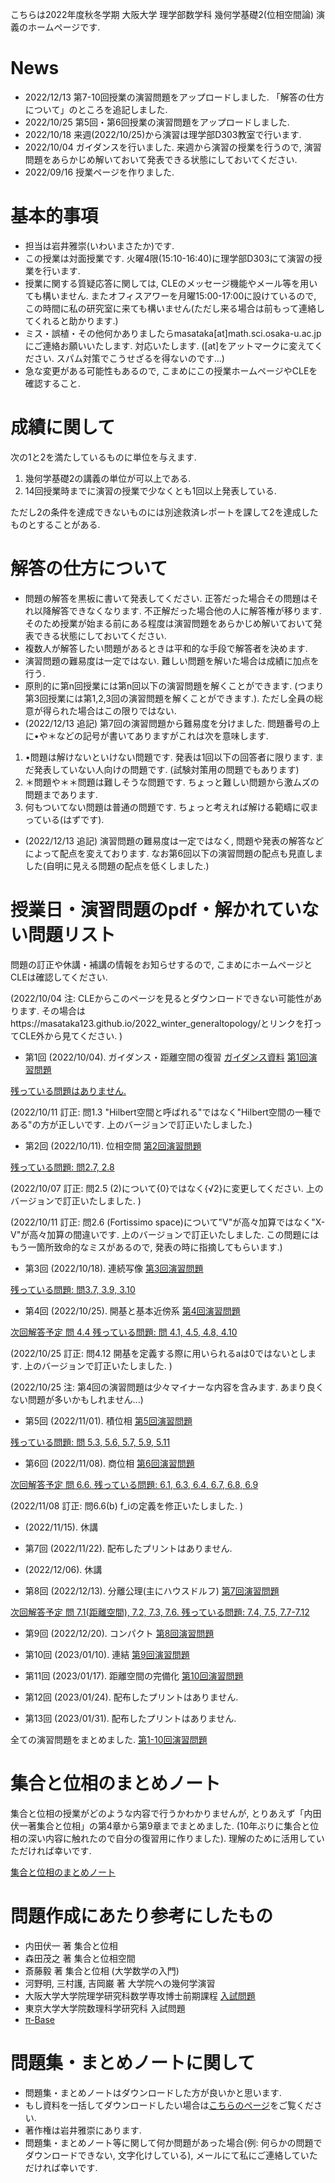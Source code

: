 

 こちらは2022年度秋冬学期 大阪大学 理学部数学科 幾何学基礎2(位相空間論) 演義のホームページです.
 
# News
- 2022/12/13 第7-10回授業の演習問題をアップロードしました. 「解答の仕方について」のところを追記しました.
- 2022/10/25 第5回・第6回授業の演習問題をアップロードしました. 
- 2022/10/18 来週(2022/10/25)から演習は理学部D303教室で行います.
- 2022/10/04 ガイダンスを行いました. 来週から演習の授業を行うので, 演習問題をあらかじめ解いておいて発表できる状態にしておいてください. 
- 2022/09/16 授業ページを作りました.


# 基本的事項

- 担当は岩井雅崇(いわいまさたか)です.
- この授業は対面授業です. 火曜4限(15:10-16:40)に理学部D303にて演習の授業を行います. 
- 授業に関する質疑応答に関しては, CLEのメッセージ機能やメール等を用いても構いません. またオフィスアワーを月曜15:00-17:00に設けているので, この時間に私の研究室に来ても構いません(ただし来る場合は前もって連絡してくれると助かります.)
- ミス・誤植・その他何かありましたらmasataka[at]math.sci.osaka-u.ac.jpにご連絡お願いいたします. 対応いたします. ([at]をアットマークに変えてください. スパム対策でこうせざるを得ないのです...)
- 急な変更がある可能性もあるので, こまめにこの授業ホームページやCLEを確認すること.


# 成績に関して
次の1と2を満たしているものに単位を与えます.

1. 幾何学基礎2の講義の単位が可以上である. 
2. 14回授業時までに演習の授業で少なくとも1回以上発表している.

ただし2の条件を達成できないものには別途救済レポートを課して2を達成したものとすることがある. 

# 解答の仕方について

- 問題の解答を黒板に書いて発表してください. 正答だった場合その問題はそれ以降解答できなくなります. 不正解だった場合他の人に解答権が移ります. そのため授業が始まる前にある程度は演習問題をあらかじめ解いておいて発表できる状態にしておいてください.
- 複数人が解答したい問題があるときは平和的な手段で解答者を決めます. 
- 演習問題の難易度は一定ではない. 難しい問題を解いた場合は成績に加点を行う. 
- 原則的に第n回授業には第n回以下の演習問題を解くことができます. (つまり第3回授業には第1,2,3回の演習問題を解くことができます.). ただし全員の総意が得られた場合はこの限りではない.
- (2022/12/13 追記) 第7回の演習問題から難易度を分けました. 問題番号の上に•や＊などの記号が書いてありますがこれは次を意味します.
1. •問題は解けないといけない問題です. 発表は1回以下の回答者に限ります. まだ発表していない人向けの問題です. (試験対策用の問題でもあります) 
2. ＊問題や＊＊問題は難しそうな問題です. ちょっと難しい問題から激ムズの問題まであります.
3. 何もついてない問題は普通の問題です. ちょっと考えれば解ける範疇に収まっている(はずです).
- (2022/12/13 追記) 演習問題の難易度は一定ではなく, 問題や発表の解答などによって配点を変えております. なお第6回以下の演習問題の配点も見直しました(自明に見える問題の配点を低くしました.)


# 授業日・演習問題のpdf・解かれていない問題リスト
問題の訂正や休講・補講の情報をお知らせするので, こまめにホームページとCLEは確認してください. 

(2022/10/04 注: CLEからこのページを見るとダウンロードできない可能性があります. その場合はhttps://masataka123.github.io/2022_winter_generaltopology/とリンクを打ってCLE外から見てください. )


- 第1回 (2022/10/04). ガイダンス・距離空間の復習
[ガイダンス資料](https://github.com/masataka123/2022_winter_generaltopology/blob/master/material/0_ガイダンス資料.pdf) 
[第1回演習問題](https://github.com/masataka123/2022_winter_generaltopology/blob/master/material/1_距離空間.pdf) 

<u>残っている問題はありません.</u>

(2022/10/11 訂正: 問1.3 "Hilbert空間と呼ばれる"ではなく"Hilbert空間の一種である"の方が正しいです. 上のバージョンで訂正いたしました.)

- 第2回 (2022/10/11). 位相空間 [第2回演習問題](https://github.com/masataka123/2022_winter_generaltopology/blob/master/material/2_位相空間.pdf) 

<u>残っている問題:  問2.7, 2.8</u>

(2022/10/07 訂正: 問2.5 (2)について{0}ではなく{√2}に変更してください. 上のバージョンで訂正いたしました. )

(2022/10/11 訂正: 問2.6 (Fortissimo space)について"V"が高々加算ではなく"X-V"が高々加算の間違いです. 上のバージョンで訂正いたしました. この問題にはもう一箇所致命的なミスがあるので, 発表の時に指摘してもらいます.)

- 第3回 (2022/10/18). 連続写像 [第3回演習問題](https://github.com/masataka123/2022_winter_generaltopology/blob/master/material/3_連続写像.pdf) 

<u>残っている問題:  問3.7, 3.9, 3.10</u>

- 第4回 (2022/10/25). 開基と基本近傍系 [第4回演習問題](https://github.com/masataka123/2022_winter_generaltopology/blob/master/material/4_開基と基本近傍系.pdf) 

 <u>次回解答予定 問 4.4 残っている問題:  問 4.1, 4.5, 4.8, 4.10</u>

(2022/10/25 訂正: 問4.12 開基を定義する際に用いられるaは0ではないとします. 上のバージョンで訂正いたしました. )

(2022/10/25 注: 第4回の演習問題は少々マイナーな内容を含みます. あまり良くない問題が多いかもしれません...)

- 第5回 (2022/11/01). 積位相 [第5回演習問題](https://github.com/masataka123/2022_winter_generaltopology/blob/master/material/5_積位相.pdf) 

<u>残っている問題:  問 5.3, 5.6, 5.7, 5.9, 5.11</u>

- 第6回 (2022/11/08). 商位相 [第6回演習問題](https://github.com/masataka123/2022_winter_generaltopology/blob/master/material/6_商位相.pdf) 

 <u>次回解答予定 問 6.6. 残っている問題: 6.1, 6.3, 6.4, 6.7, 6.8, 6.9</u>

(2022/11/08 訂正: 問6.6(b) f_iの定義を修正いたしました. )

- (2022/11/15). 休講

- 第7回 (2022/11/22). 配布したプリントはありません.

- (2022/12/06). 休講

- 第8回 (2022/12/13). 分離公理(主にハウスドルフ) [第7回演習問題](https://github.com/masataka123/2022_winter_generaltopology/blob/master/material/7_分離公理.pdf) 

 <u>次回解答予定 問 7.1(距離空間), 7.2, 7.3, 7.6. 残っている問題: 7.4, 7.5, 7.7-7.12</u>
 
- 第9回 (2022/12/20). コンパクト [第8回演習問題](https://github.com/masataka123/2022_winter_generaltopology/blob/master/material/8_コンパクト.pdf) 

- 第10回 (2023/01/10). 連結 [第9回演習問題](https://github.com/masataka123/2022_winter_generaltopology/blob/master/material/9_連結.pdf) 

- 第11回 (2023/01/17). 距離空間の完備化 [第10回演習問題](https://github.com/masataka123/2022_winter_generaltopology/blob/master/material/10_距離空間の完備化.pdf) 

- 第12回 (2023/01/24). 配布したプリントはありません.

- 第13回 (2023/01/31). 配布したプリントはありません.

全ての演習問題をまとめました. [第1-10回演習問題](https://github.com/masataka123/2022_winter_generaltopology/blob/master/material/0_集合と位相問題集.pdf) 


# 集合と位相のまとめノート

集合と位相の授業がどのような内容で行うかわかりませんが, とりあえず「内田伏一著集合と位相」の第4章から第9章までまとめました. (10年ぶりに集合と位相の深い内容に触れたので自分の復習用に作りました). 理解のために活用していただければ幸いです.

[集合と位相のまとめノート](https://github.com/masataka123/2022_winter_generaltopology/blob/master/material/0_集合と位相まとめ.pdf) 


<!-- 
[集合と位相のまとめノート](https://github.com/masataka123/2022_winter_generaltopology/blob/main/material/0_授業資料.pdf) 

[第8回から第12回授業の動画](https://www.youtube.com/playlist?list=PLZDOK-K3OuvDpXKHjdAxJUy5ts6HPCeoB)
[第8回から第12回授業黒板](https://github.com/masataka123/2021_summer/blob/master/material/0_第八回から第十二回の授業黒板.pdf)
[第8回から第12回授業の資料](https://github.com/masataka123/2021_summer/blob/master/material/0_第八回から第十二回の資料.pdf)
-->

# 問題作成にあたり参考にしたもの
- 内田伏一 著 集合と位相
- 森田茂之 著 集合と位相空間
- 斎藤毅 著 集合と位相 (大学数学の入門)
- 河野明, 三村護, 吉岡巌 著 大学院への幾何学演習
- 大阪大学大学院理学研究科数学専攻博士前期課程 [入試問題](http://www.math.sci.osaka-u.ac.jp/inshi/)
- 東京大学大学院数理科学研究科 入試問題
-  [π-Base](https://topology.jdabbs.com)


# 問題集・まとめノートに関して

- 問題集・まとめノートはダウンロードした方が良いかと思います.
- もし資料を一括してダウンロードしたい場合は[こちらのページ](https://github.com/masataka123/2022_winter_generaltopology/tree/master/material)をご覧ください.
- 著作権は岩井雅崇にあります. 
- 問題集・まとめノート等に関して何か問題があった場合(例: 何らかの問題でダウンロードできない, 文字化けしている), メールにて私にご連絡していただければ幸いです.



<!-- 
# 授業動画に関して
- 動画を見る際はスピーカーで聴くことをお勧めします.(イヤホンで聴くと時々びっくりすることがあります.)
- 動画の授業はかなり早いペースで進むので, 状況に応じて一時停止等を使うことをお勧めします.
- 動画の概要欄に訂正やリンクなどを貼っていきます.
- 動画の著作権は岩井雅崇にあります.


# その他 
(2020/11/16 時点) 
 ~~のホームページ上で授業資料を見ると日本語が表示されない現象が見られます. 
おそらくgithubの方に問題があるようで, 現状で打つ手はありません. (twitterで調べてみると, 同様の現象があって困っている人がいました. slideshareでも同様の問題が生じていたこともあり, それと同じらしいです. 文字コードによる問題?)
もし何か改善策を知っている方は, メールにてご連絡していただければ幸いです.~~

# 成績の付け方の補足. 
中間レポートと期末レポートでつける予定ですが, 一応上の人にまだ確認中です.
おそらく大丈夫ですが, 急な変更もございますので, このホームページで最新情報を確認して下さい.
他にも上の人からの要請等あった場合は変更がある可能性があるので, こまめに最新情報を確認して下さい.
-->
